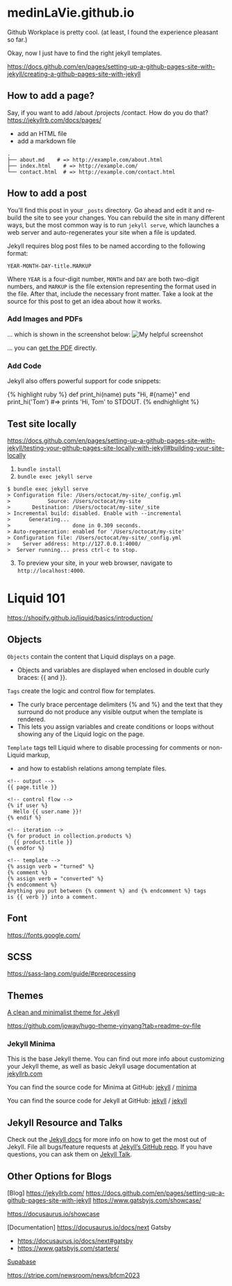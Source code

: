 # medinLaVie.github.io

Github Workplace is pretty cool. (at least, I found the experience pleasant so far.)

Okay, now I just have to find the right jekyll templates.

https://docs.github.com/en/pages/setting-up-a-github-pages-site-with-jekyll/creating-a-github-pages-site-with-jekyll


## How to add a page?
Say, if you want to add /about /projects /contact. How do you do that?
https://jekyllrb.com/docs/pages/
- add an HTML file
- add a markdown file

```
.
├── about.md    # => http://example.com/about.html
├── index.html    # => http://example.com/
└── contact.html  # => http://example.com/contact.html
```

## How to add a post
You’ll find this post in your `_posts` directory. Go ahead and edit it and re-build the site to see your changes. You can rebuild the site in many different ways, but the most common way is to run `jekyll serve`, which launches a web server and auto-regenerates your site when a file is updated.

Jekyll requires blog post files to be named according to the following format:

`YEAR-MONTH-DAY-title.MARKUP`

Where `YEAR` is a four-digit number, `MONTH` and `DAY` are both two-digit numbers, and `MARKUP` is the file extension representing the format used in the file. After that, include the necessary front matter. Take a look at the source for this post to get an idea about how it works.

### Add Images and PDFs

... which is shown in the screenshot below:
![My helpful screenshot](/assets/screenshot.jpg)

... you can [get the PDF](/assets/mydoc.pdf) directly.

### Add Code
Jekyll also offers powerful support for code snippets:

{% highlight ruby %}
def print_hi(name)
  puts "Hi, #{name}"
end
print_hi('Tom')
#=> prints 'Hi, Tom' to STDOUT.
{% endhighlight %}

## Test site locally
https://docs.github.com/en/pages/setting-up-a-github-pages-site-with-jekyll/testing-your-github-pages-site-locally-with-jekyll#building-your-site-locally

1. `bundle install`
2. `bundle exec jekyll serve`
```
$ bundle exec jekyll serve
> Configuration file: /Users/octocat/my-site/_config.yml
>            Source: /Users/octocat/my-site
>       Destination: /Users/octocat/my-site/_site
> Incremental build: disabled. Enable with --incremental
>      Generating...
>                    done in 0.309 seconds.
> Auto-regeneration: enabled for '/Users/octocat/my-site'
> Configuration file: /Users/octocat/my-site/_config.yml
>    Server address: http://127.0.0.1:4000/
>  Server running... press ctrl-c to stop.
```

3. To preview your site, in your web browser, navigate to `http://localhost:4000`.



# Liquid 101
https://shopify.github.io/liquid/basics/introduction/

## Objects
`Objects` contain the content that Liquid displays on a page.
- Objects and variables are displayed when enclosed in double curly braces: {{ and }}.

`Tags` create the logic and control flow for templates.
- The curly brace percentage delimiters {% and %} and the text that they surround do not produce any visible output when the template is rendered.
- This lets you assign variables and create conditions or loops without showing any of the Liquid logic on the page.

`Template` tags tell Liquid where to disable processing for comments or non-Liquid markup,
- and how to establish relations among template files.


```liquid
<!-- output -->
{{ page.title }}

<!-- control flow -->
{% if user %}
  Hello {{ user.name }}!
{% endif %}

<!-- iteration -->
{% for product in collection.products %}
  {{ product.title }}
{% endfor %}

<!-- template -->
{% assign verb = "turned" %}
{% comment %}
{% assign verb = "converted" %}
{% endcomment %}
Anything you put between {% comment %} and {% endcomment %} tags
is {{ verb }} into a comment.

```

## Font
https://fonts.google.com/

## SCSS
https://sass-lang.com/guide/#preprocessing

## Themes
[A clean and minimalist theme for Jekyll](https://news.ycombinator.com/item?id=20806300)

https://github.com/joway/hugo-theme-yinyang?tab=readme-ov-file

### Jekyll Minima
This is the base Jekyll theme. You can find out more info about customizing your Jekyll theme, as well as basic Jekyll usage documentation at [jekyllrb.com](https://jekyllrb.com/)

You can find the source code for Minima at GitHub:
[jekyll][jekyll-organization] /
[minima](https://github.com/jekyll/minima)

You can find the source code for Jekyll at GitHub:
[jekyll][jekyll-organization] /
[jekyll](https://github.com/jekyll/jekyll)


[jekyll-organization]: https://github.com/jekyll

## Jekyll Resource and Talks
Check out the [Jekyll docs][jekyll-docs] for more info on how to get the most out of Jekyll. File all bugs/feature requests at [Jekyll’s GitHub repo][jekyll-gh]. If you have questions, you can ask them on [Jekyll Talk][jekyll-talk].

[jekyll-docs]: https://jekyllrb.com/docs/home
[jekyll-gh]:   https://github.com/jekyll/jekyll
[jekyll-talk]: https://talk.jekyllrb.com/

## Other Options for Blogs
[Blog]
https://jekyllrb.com/
https://docs.github.com/en/pages/setting-up-a-github-pages-site-with-jekyll
https://www.gatsbyjs.com/showcase/

https://docusaurus.io/showcase

[Documentation]
https://docusaurus.io/docs/next
Gatsby
- https://docusaurus.io/docs/next#gatsby
- https://www.gatsbyjs.com/starters/

[Supabase](https://supabase.com/blog/chatgpt-supabase-docs)

https://stripe.com/newsroom/news/bfcm2023
